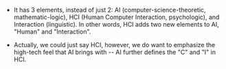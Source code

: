 
- It has 3 elements, instead of just 2: AI (computer-science-theoretic, mathematic-logic), HCI (Human Computer Interaction, psychologic), and Interaction (linguistic). In other words, HCI adds two new elements to AI, "Human" and "Interaction". 

- Actually, we could just say HCI, however, we do want to emphasize the high-tech feel that AI brings with -- AI further defines the "C" and "I" in HCI.  
 

